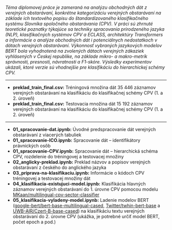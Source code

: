 *Téma diplomovej práce je zameraná na analýzu obchodných dát z verejných obstarávaní, konkrétne kategorizáciu verejných obstarávaní na základe ich textového popisu do štandardizovaného klasifikačného systému Slovníka spoločného obstarávania (CPV). V práci sú zhrnuté teoretické poznatky týkajúce sa techniky spracovania prirodzeného jazyka (NLP), klasifikačných systémov CPV a ECLASS, architektúry Transformers a informácie o analýze obchodných dát i potenciálnych nedostatkoch v dátach verejných obstarávaní. Výkonnosť vybraných jazykových modelov BERT bola vyhodnotená na zvolených dátach verejných zákaziek vyhlásených v Českej republike, na základe mikro- a makro-metrík správnosti, presnosti, návratnosti a F1-skóre. Výsledky experimentov ukázali, ktoré verzie sú vhodnejšie pre klasifikáciu do hierarchickej schémy CPV.*

----------

- **preklad\_train\_final.csv:** Tréningová množina dát 35 446 záznamov verejných obstarávaní na klasifikáciu do klasifikačnej schémy CPV (1. a 2. úroveň)
- **preklad\_train\_final.csv:** Testovacia množina dát 15 192 záznamov verejných obstarávaní na klasifikáciu do klasifikačnej schémy CPV (1. a 2. úroveň)

----------

- **01_spracovanie-dat.ipynb:** Úvodné predspracovanie dát verejných obstarávaní z viacerých tabuliek
- **01_spracovanie-ICO.ipynb:** Spracovanie dát – identifikátory právnických osôb
- **01_spracovanie-CPV.ipynb:** Spracovanie dát – hierarchická schéma CPV, rozdelenie do tréningovej a testovacej množiny
- **02_anglicky-preklad.ipynb:** Preklad názvov a popisov verejných obstarávaní z českého do anglického jazyka
- **03_priprava-na-klasifikaciu.ipynb:** Informácie o kódoch CPV tréningovej a testovacej množiny dát
- **04_klasifikacia-existujuci-model.ipynb:** Klasifikácia hlavných záznamov verejných obstarávaní do 1. úrovne CPV pomocou modelu [MKaan/multilingual-cpv-sector-classifier](https://huggingface.co/MKaan/multilingual-cpv-sector-classifier)
- **05_klasifikacia-vyladeny-model.ipynb:** Ladenie modelov BERT ([google-bert/bert-base-multilingual-cased](https://huggingface.co/google-bert/bert-base-multilingual-cased), [Twitter/twhin-bert-base](https://huggingface.co/Twitter/twhin-bert-base) a [UWB-AIR/Czert-B-base-cased](https://huggingface.co/UWB-AIR/Czert-B-base-cased)) na klasifikáciu textu verejných obstarávaní do 2. úrovne CPV (ukážka, je potrebné určiť model BERT, počet epoch a pod.)